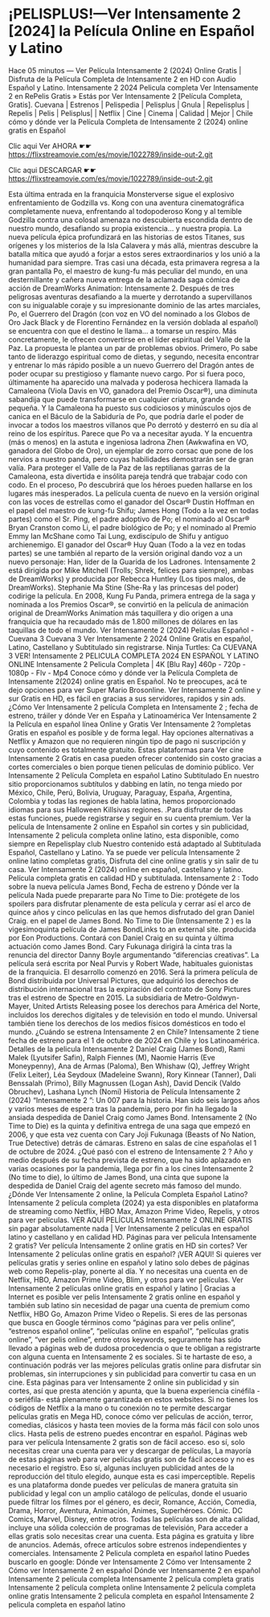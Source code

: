 # ¡PELISPLUS!—Ver Intensamente 2 [2024] la Película Online en Español y Latino

Hace 05 minutos — Ver Película Intensamente 2 (2024) Online Gratis | Disfruta de la Película Completa de Intensamente 2 en HD con Audio Español y Latino. Intensamente 2 2024 Pelicula completa Ver Intensamente 2 en RePelis Gratis » Estás por Ver Intensamente 2 [Película Completa, Gratis]. Cuevana | Estrenos | Pelispedia | Pelisplus | Gnula | Repelisplus | Repelis | Pelis | Pelisplus| | Netflix | Cine | Cinema | Calidad | Mejor | Chile cómo y dónde ver la Película Completa de Intensamente 2 (2024) online gratis en Español

Clic aqui Ver AHORA ☛☛ https://flixstreamovie.com/es/movie/1022789/inside-out-2.git

Clic aqui DESCARGAR ☛☛ https://flixstreamovie.com/es/movie/1022789/inside-out-2.git

Esta última entrada en la franquicia Monsterverse sigue el explosivo enfrentamiento de Godzilla vs. Kong con una aventura cinematográfica completamente nueva, enfrentando al todopoderoso Kong y al temible Godzilla contra una colosal amenaza no descubierta escondida dentro de nuestro mundo, desafiando su propia existencia... y nuestra propia. La nueva película épica profundizará en las historias de estos Titanes, sus orígenes y los misterios de la Isla Calavera y más allá, mientras descubre la batalla mítica que ayudó a forjar a estos seres extraordinarios y los unió a la humanidad para siempre. Tras casi una década, esta primavera regresa a la gran pantalla Po, el maestro de kung-fu más peculiar del mundo, en una desternillante y cañera nueva entrega de la aclamada saga cómica de acción de DreamWorks Animation: Intensamente 2. Después de tres peligrosas aventuras desafiando a la muerte y derrotando a supervillanos con su inigualable coraje y su impresionante dominio de las artes marciales, Po, el Guerrero del Dragón (con voz en VO del nominado a los Globos de Oro Jack Black y de Florentino Fernández en la versión doblada al español) se encuentra con que el destino le llama... a tomarse un respiro. Más concretamente, le ofrecen convertirse en el líder espiritual del Valle de la Paz. La propuesta le plantea un par de problemas obvios. Primero, Po sabe tanto de liderazgo espiritual como de dietas, y segundo, necesita encontrar y entrenar lo más rápido posible a un nuevo Guerrero del Dragón antes de poder ocupar su prestigioso y flamante nuevo cargo. Por si fuera poco, últimamente ha aparecido una malvada y poderosa hechicera llamada la Camaleona (Viola Davis en VO, ganadora del Premio Oscar®), una diminuta sabandija que puede transformarse en cualquier criatura, grande o pequeña. Y la Camaleona ha puesto sus codiciosos y minúsculos ojos de canica en el Báculo de la Sabiduría de Po, que podría darle el poder de invocar a todos los maestros villanos que Po derrotó y desterró en su día al reino de los espíritus. Parece que Po va a necesitar ayuda. Y la encuentra (más o menos) en la astuta e ingeniosa ladrona Zhen (Awkwafina en VO, ganadora del Globo de Oro), un ejemplar de zorro corsac que pone de los nervios a nuestro panda, pero cuyas habilidades demostrarán ser de gran valía. Para proteger el Valle de la Paz de las reptilianas garras de la Camaleona, esta divertida e insólita pareja tendrá que trabajar codo con codo. En el proceso, Po descubrirá que los héroes pueden hallarse en los lugares más inesperados. La película cuenta de nuevo en la versión original con las voces de estrellas como el ganador del Oscar® Dustin Hoffman en el papel del maestro de kung-fu Shifu; James Hong (Todo a la vez en todas partes) como el Sr. Ping, el padre adoptivo de Po; el nominado al Oscar® Bryan Cranston como Li, el padre biológico de Po; y el nominado al Premio Emmy Ian McShane como Tai Lung, exdiscípulo de Shifu y antiguo archienemigo. El ganador del Oscar® Huy Quan (Todo a la vez en todas partes) se une también al reparto de la versión original dando voz a un nuevo personaje: Han, líder de la Guarida de los Ladrones. Intensamente 2 está dirigida por Mike Mitchell (Trolls; Shrek, felices para siempre), ambas de DreamWorks) y producida por Rebecca Huntley (Los tipos malos, de DreamWorks). Stephanie Ma Stine (She-Ra y las princesas del poder) codirige la película. En 2008, Kung Fu Panda, primera entrega de la saga y nominada a los Premios Oscar®, se convirtió en la película de animación original de DreamWorks Animation más taquillera y dio origen a una franquicia que ha recaudado más de 1.800 millones de dólares en las taquillas de todo el mundo. Ver Intensamente 2 (2024) Películas Español - Cuevana 3 Cuevana 3 Ver Intensamente 2 2024 Online Gratis en español, Latino, Castellano y Subtitulado sin registrarse. Ninja Turtles: Ca CUEVANA 3 VER! Intensamente 2 PELICULA COMPLETA 2024 EN ESPAÑOL Y LATINO ONLINE Intensamente 2 Pelicula Completa | 4K [Blu Ray] 460p - 720p - 1080p - Flv - Mp4 Conoce cómo y dónde ver la Película Completa de Intensamente 2(2024) online gratis en Español. No te preocupes, acá te dejo opciones para ver Super Mario Brosonline. Ver Intensamente 2 online y sur Gratis en HD, es fácil en gracias a sus servidores, rapidos y sin ads. ¿Cómo Ver Intensamente 2 película Completa en Intensamente 2 ; fecha de estreno, tráiler y dónde Ver en España y Latinoamérica Ver Intensamente 2 la Película en español línea Online y Gratis Ver Intensamente 2 ?ompletas Gratis en español es posible y de forma legal. Hay opciones alternativas a Netflix y Amazon que no requieren ningún tipo de pago ni suscripción y cuyo contenido es totalmente gratuito. Estas plataformas para Ver cine Intensamente 2 Gratis en casa pueden ofrecer contenido sin costo gracias a cortes comerciales o bien porque tienen películas de dominio público. Ver Intensamente 2 Película Completa en español Latino Subtitulado En nuestro sitio proporcionamos subtítulos y dabbing en latín, no tenga miedo por México, Chile, Perú, Bolivia, Uruguay, Paraguay, España, Argentina, Colombia y todas las regiones de habla latina, hemos proporcionado idiomas para sus Halloween Killsivas regiones. .Para disfrutar de todas estas funciones, puede registrarse y seguir en su cuenta premium. Ver la película de Intensamente 2 online en Español sin cortes y sin publicidad, Intensamente 2 pelicula completa online latino, esta disponible, como siempre en Repelisplay club Nuestro contenido está adaptado al Subtitulada Español, Castellano y Latino. Ya se puede ver película Intensamente 2 online latino completas gratis, Disfruta del cine online gratis y sin salir de tu casa. Ver Intensamente 2 (2024) online en español, castellano y latino. Película completa gratis en calidad HD y subtitulada. Intensamente 2 : Todo sobre la nueva película James Bond, Fecha de estreno y Dónde ver la película Nada puede prepararte para No Time to Die: protégete de los spoilers para disfrutar plenamente de esta película y cerrar así el arco de quince años y cinco películas en las que hemos disfrutado del gran Daniel Craig. en el papel de James Bond. No Time to Die (Intensamente 2 ) es la vigesimoquinta película de James BondLinks to an external site. producida por Eon Productions. Contará con Daniel Craig en su quinta y última actuación como James Bond. Cary Fukunaga dirigirá la cinta tras la renuncia del director Danny Boyle argumentando “diferencias creativas”. La película será escrita por Neal Purvis y Robert Wade, habituales guionistas de la franquicia. El desarrollo comenzó en 2016. Será la primera película de Bond distribuida por Universal Pictures, que adquirió los derechos de distribución internacional tras la expiración del contrato de Sony Pictures tras el estreno de Spectre en 2015. La subsidiaria de Metro-Goldwyn-Mayer, United Artists Releasing posee los derechos para América del Norte, incluidos los derechos digitales y de televisión en todo el mundo. Universal también tiene los derechos de los medios físicos domésticos en todo el mundo. ¿Cuándo se estrena Intensamente 2 en Chile? Intensamente 2 tiene fecha de estreno para el 1 de octubre de 2024 en Chile y los Latinoamérica. Detalles de la pelicula Intensamente 2 Daniel Craig (James Bond), Rami Malek (Lyutsifer Safin), Ralph Fiennes (M), Naomie Harris (Eve Moneypenny), Ana de Armas (Paloma), Ben Whishaw (Q), Jeffrey Wright (Felix Leiter), Léa Seydoux (Madeleine Swann), Rory Kinnear (Tanner), Dali Benssalah (Primo), Billy Magnussen (Logan Ash), David Dencik (Valdo Obruchev), Lashana Lynch (Nomi) Historia de Película Intensamente 2 (2024) “Intensamente 2 ”: Un 007 para la historia. Han sido seis largos años y varios meses de espera tras la pandemia, pero por fin ha llegado la ansiada despedida de Daniel Craig como James Bond. Intensamente 2 (No Time to Die) es la quinta y definitiva entrega de una saga que empezó en 2006, y que esta vez cuenta con Cary Joji Fukunaga (Beasts of No Nation, True Detective) detrás de cámaras. Estreno en salas de cine españolas el 1 de octubre de 2024. ¿Qué pasó con el estreno de Intensamente 2 ? Año y medio después de su fecha prevista de estreno, que ha sido aplazado en varias ocasiones por la pandemia, llega por fin a los cines Intensamente 2 (No time to die), lo último de James Bond, una cinta que supone la despedida de Daniel Craig del agente secreto más famoso del mundo. ¿Dónde Ver Intensamente 2 online, la Película Completa Español Latino? Intensamente 2 película completa (2024) ya esta disponibles en plataforma de streaming como Netflix, HBO Max, Amazon Prime Video, Repelis, y otros para ver películas. VER AQUÍ PELÍCULAS Intensamente 2 ONLINE GRATIS sin pagar absolutamente nada | Ver Intensamente 2 películas en español latino y castellano y en calidad HD. Páginas para ver pelicula Intensamente 2 gratis? Ver película Intensamente 2 online gratis en HD sin cortes? Ver Intensamente 2 películas online gratis en español? ¡VER AQUI! Si quieres ver películas gratis y series online en español y latino solo debes de páginas web como Repelis-play, ponerte al día. Y no necesitas una cuenta en de Netflix, HBO, Amazon Prime Video, Blim, y otros para ver películas. Ver Intensamente 2 películas online gratis en español y latino | Gracias a Internet es posible ver pelis Intensamente 2 gratis online en español y también sub latino sin necesidad de pagar una cuenta de premium como Netflix, HBO Go, Amazon Prime Video o Repelis. Si eres de las personas que busca en Google términos como “páginas para ver pelis online”, “estrenos español online”, “películas online en español”, “películas gratis online”, “ver pelis online”, entre otros keywords, seguramente has sido llevado a páginas web de dudosa procedencia o que te obligan a registrarte con alguna cuenta en Intensamente 2 es sociales. Si te hartaste de eso, a continuación podrás ver las mejores películas gratis online para disfrutar sin problemas, sin interrupciones y sin publicidad para convertir tu casa en un cine. Esta páginas para ver Intensamente 2 online sin publicidad y sin cortes, así que presta atención y apunta, que la buena experiencia cinéfila -o seriéfila- está plenamente garantizada en estos websites. Si no tienes los códigos de Netflix a la mano o tu conexión no te permite descargar películas gratis en Mega HD, conoce cómo ver películas de acción, terror, comedias, clásicos y hasta teen movies de la forma más fácil con solo unos clics. Hasta pelis de estreno puedes encontrar en español. Páginas web para ver película Intensamente 2 gratis son de fácil acceso. eso sí, solo necesitas crear una cuenta para ver y descargar de películas, La mayoría de estas páginas web para ver películas gratis son de fácil acceso y no es necesario el registro. Eso sí, algunas incluyen publicidad antes de la reproducción del título elegido, aunque esta es casi imperceptible. Repelis es una plataforma donde puedes ver películas de manera gratuita sin publicidad y legal con un amplio catálogo de películas, donde el usuario puede filtrar los filmes por el género, es decir, Romance, Acción, Comedia, Drama, Horror, Aventura, Animación, Animes, Superhéroes. Cómic. DC Comics, Marvel, Disney, entre otros. Todas las películas son de alta calidad, incluye una sólida colección de programas de televisión, Para acceder a ellas gratis solo necesitas crear una cuenta. Esta página es gratuita y libre de anuncios. Además, ofrece artículos sobre estrenos independientes y comerciales. Intensamente 2 Pelicula completa en español latino Puedes buscarlo en google: Dónde ver Intensamente 2 Cómo ver Intensamente 2 Cómo ver Intensamente 2 en español Dónde ver Intensamente 2 en español Intensamente 2 película completa Intensamente 2 película completa gratis Intensamente 2 película completa online Intensamente 2 película completa online gratis Intensamente 2 pelicula completa en español Intensamente 2 pelicula completa en español latino
